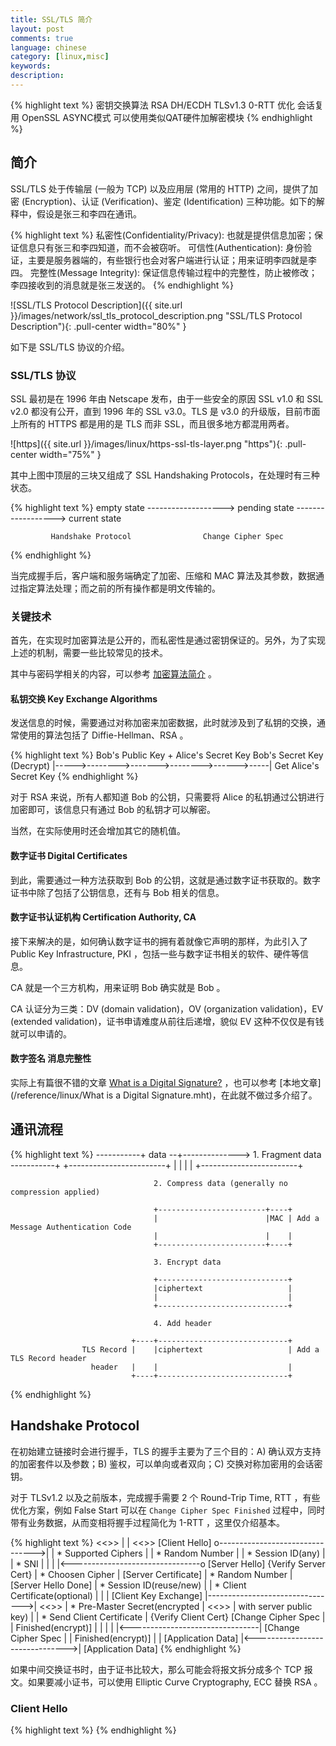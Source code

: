 ```yaml
---
title: SSL/TLS 简介
layout: post
comments: true
language: chinese
category: [linux,misc]
keywords:
description:
---
```



<!-- more -->

{% highlight text %}
密钥交换算法
   RSA
   DH/ECDH
TLSv1.3
   0-RTT
优化
   会话复用
OpenSSL
   ASYNC模式 可以使用类似QAT硬件加解密模块
{% endhighlight %}

## 简介

SSL/TLS 处于传输层 (一般为 TCP) 以及应用层 (常用的 HTTP) 之间，提供了加密 (Encryption)、认证 (Verification)、鉴定 (Identification) 三种功能。如下的解释中，假设是张三和李四在通讯。

{% highlight text %}
私密性(Confidentiality/Privacy):
    也就是提供信息加密；保证信息只有张三和李四知道，而不会被窃听。
可信性(Authentication):
    身份验证，主要是服务器端的，有些银行也会对客户端进行认证；用来证明李四就是李四。
完整性(Message Integrity):
    保证信息传输过程中的完整性，防止被修改；李四接收到的消息就是张三发送的。
{% endhighlight %}

![SSL/TLS Protocol Description]({{ site.url }}/images/network/ssl_tls_protocol_description.png "SSL/TLS Protocol Description"){: .pull-center width="80%" }

如下是 SSL/TLS 协议的介绍。

### SSL/TLS 协议

SSL 最初是在 1996 年由 Netscape 发布，由于一些安全的原因 SSL v1.0 和 SSL v2.0 都没有公开，直到 1996 年的 SSL v3.0。TLS 是 v3.0 的升级版，目前市面上所有的 HTTPS 都是用的是 TLS 而非 SSL，而且很多地方都混用两者。

![https]({{ site.url }}/images/linux/https-ssl-tls-layer.png "https"){: .pull-center width="75%" }

其中上图中顶层的三块又组成了 SSL Handshaking Protocols，在处理时有三种状态。

{% highlight text %}
empty state -------------------> pending state ------------------> current state

             Handshake Protocol                Change Cipher Spec
{% endhighlight %}

当完成握手后，客户端和服务端确定了加密、压缩和 MAC 算法及其参数，数据通过指定算法处理；而之前的所有操作都是明文传输的。

### 关键技术

首先，在实现时加密算法是公开的，而私密性是通过密钥保证的。另外，为了实现上述的机制，需要一些比较常见的技术。

其中与密码学相关的内容，可以参考 [加密算法简介](/blog/encryption-introduce.html) 。

#### 私钥交换 Key Exchange Algorithms

发送信息的时候，需要通过对称加密来加密数据，此时就涉及到了私钥的交换，通常使用的算法包括了 Diffie-Hellman、RSA 。

{% highlight text %}
Bob's Public Key + Alice's Secret Key     Bob's Secret Key (Decrypt)
          |----->-------->------->-------->------>-----|
                                              Get Alice's Secret Key
{% endhighlight %}

对于 RSA 来说，所有人都知道 Bob 的公钥，只需要将 Alice 的私钥通过公钥进行加密即可，该信息只有通过 Bob 的私钥才可以解密。

当然，在实际使用时还会增加其它的随机值。

#### 数字证书 Digital Certificates

到此，需要通过一种方法获取到 Bob 的公钥，这就是通过数字证书获取的。数字证书中除了包括了公钥信息，还有与 Bob 相关的信息。

#### 数字证书认证机构 Certification Authority, CA

接下来解决的是，如何确认数字证书的拥有着就像它声明的那样，为此引入了 Public Key Infrastructure, PKI ，包括一些与数字证书相关的软件、硬件等信息。

CA 就是一个三方机构，用来证明 Bob 确实就是 Bob 。

CA 认证分为三类：DV (domain validation)，OV (organization validation)，EV (extended validation)，证书申请难度从前往后递增，貌似 EV 这种不仅仅是有钱就可以申请的。

#### 数字签名 消息完整性

实际上有篇很不错的文章 [What is a Digital Signature?](http://www.youdzone.com/signature.html) ，也可以参考 [本地文章](/reference/linux/What is a Digital Signature.mht)，在此就不做过多介绍了。

## 通讯流程


{% highlight text %}
        -----------+
          data   --+--------------> 1. Fragment data
        -----------+
                                    +------------------------+
                                    |                        |
                                    |                        |
                                    +------------------------+

                                    2. Compress data (generally no compression applied)

                                    +------------------------+----+
                                    |                        |MAC | Add a Message Authentication Code
                                    |                        |    |
                                    +------------------------+----+

                                    3. Encrypt data

                                    +-----------------------------+
                                    |ciphertext                   |
                                    |                             |
                                    +-----------------------------+

                                    4. Add header

                               +----+-----------------------------+
                    TLS Record |    |ciphertext                   | Add a TLS Record header
                      header   |    |                             |
                               +----+-----------------------------+
{% endhighlight %}

## Handshake Protocol

在初始建立链接时会进行握手，TLS 的握手主要为了三个目的：A) 确认双方支持的加密套件以及参数；B) 鉴权，可以单向或者双向；C) 交换对称加密用的会话密钥。

对于 TLSv1.2 以及之前版本，完成握手需要 2 个 Round-Trip Time, RTT ，有些优化方案，例如 False Start 可以在 `Change Cipher Spec Finished` 过程中，同时带有业务数据，从而变相将握手过程简化为 1-RTT ，这里仅介绍基本。

{% highlight text %}
        <<<Client>>>  |                                 |  <<<Server>>>
       [Client Hello] o-------------------------------->|
                      |  * Supported Ciphers            |
                      |  * Random Number                |
                      |  * Session ID(any)              |
                      |  * SNI                          |
                      |                                 |
                      |<--------------------------------o [Server Hello]
 {Verify Server Cert} |  * Choosen Cipher               | [Server Certificate]
                      |  * Random Number                | [Server Hello Done]
                      |  * Session ID(reuse/new)        |
                      |  * Client Certificate(optional) |
                      |                                 |
[Client Key Exchange] |-------------------------------->|
 <<<Key Generation>>> |  * Pre-Master Secret(encrypted  | <<<Key Generation>>>
                      |    with server public key)      |
                      |  * Send Client Certificate      | {Verify Client Cert}
 [Change Cipher Spec  |                                 |
  Finished(encrypt)]  |                                 |
                      |                                 |
                      |<--------------------------------| [Change Cipher Spec
                      |                                 |  Finished(encrypt)]
                      |                                 |
   [Application Data] |<------------------------------->| [Application Data]
{% endhighlight %}

如果中间交换证书时，由于证书比较大，那么可能会将报文拆分成多个 TCP 报文。如果要减小证书，可以使用 Elliptic Curve Cryptography, ECC 替换 RSA 。

### Client Hello

<!--
http://blog.fourthbit.com/2014/12/23/traffic-analysis-of-an-ssl-slash-tls-session/
-->


{% highlight text %}
{% endhighlight %}
